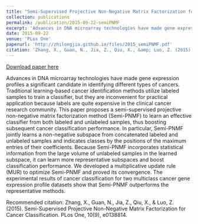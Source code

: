 ```yaml
---
title: "Semi-Supervised Projective Non-Negative Matrix Factorization for Cancer Classification"
collection: publications
permalink: /publication/2015-09-22-semiPNMF
excerpt: 'Advances in DNA microarray technologies have made gene expression profiles a significant candidate in identifying different types of cancers. Traditional learning-based cancer identification methods utilize labeled samples to train a classifier, but they are inconvenient for practical application because labels are quite expensive in the clinical cancer research community. This paper proposes a semi-supervised projective non-negative matrix factorization method (Semi-PNMF) to learn an effective classifier from both labeled and unlabeled samples, thus boosting subsequent cancer classification performance. In particular, Semi-PNMF jointly learns a non-negative subspace from concatenated labeled and unlabeled samples and indicates classes by the positions of the maximum entries of their coefficients. Because Semi-PNMF incorporates statistical information from the large volume of unlabeled samples in the learned subspace, it can learn more representative subspaces and boost classification performance. We developed a multiplicative update rule (MUR) to optimize Semi-PNMF and proved its convergence. The experimental results of cancer classification for two multiclass cancer gene expression profile datasets show that Semi-PNMF outperforms the representative methods.'
date: 2015-09-22
venue: 'PLos One'
paperurl: 'http://zhilongjia.github.io/files/2015_semiPNMF.pdf'
citation: 'Zhang, X., Guan, N., Jia, Z., Qiu, X., &amp; Luo, Z. (2015). Semi-Supervised Projective Non-Negative Matrix Factorization for Cancer Classification. PLos One, 10(9), e0138814.'
---
```


<a href='http://zhilongjia.github.io/files/2015_semiPNMF.pdf'>Download paper here</a>

Advances in DNA microarray technologies have made gene expression profiles a significant candidate in identifying different types of cancers. Traditional learning-based cancer identification methods utilize labeled samples to train a classifier, but they are inconvenient for practical application because labels are quite expensive in the clinical cancer research community. This paper proposes a semi-supervised projective non-negative matrix factorization method (Semi-PNMF) to learn an effective classifier from both labeled and unlabeled samples, thus boosting subsequent cancer classification performance. In particular, Semi-PNMF jointly learns a non-negative subspace from concatenated labeled and unlabeled samples and indicates classes by the positions of the maximum entries of their coefficients. Because Semi-PNMF incorporates statistical information from the large volume of unlabeled samples in the learned subspace, it can learn more representative subspaces and boost classification performance. We developed a multiplicative update rule (MUR) to optimize Semi-PNMF and proved its convergence. The experimental results of cancer classification for two multiclass cancer gene expression profile datasets show that Semi-PNMF outperforms the representative methods.

Recommended citation: Zhang, X., Guan, N., Jia, Z., Qiu, X., & Luo, Z. (2015). Semi-Supervised Projective Non-Negative Matrix Factorization for Cancer Classification. PLos One, 10(9), e0138814.